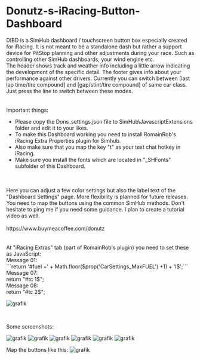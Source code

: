 # Donutz-s-iRacing-Button-Dashboard
DIBD is a SimHub dashboard / touchscreen button box especially created for iRacing. It is not meant to be a standalone dash but rather a support device for PitStop planning and other adjustments during your race. Such as controlling other SimHub dashboards, your wind engine etc.<br>
The header shows track and weather info including a little arrow indicating the development of the specific detail. The footer gives info about your performance against other drivers. Currently you can switch between [last lap time/tire compound] and [gap/stint/tire compound] of same car class. Just press the line to switch between these modes.<br>
<br>
<br>
Important things: 
  - Please copy the Dons_settings.json file to SimHub\JavascriptExtensions folder and edit it to your likes.
  - To make this Dashboard working you need to install RomainRob's iRacing Extra Properties plugin for Simhub.
  - Also make sure that you map the key "t" as your text chat hotkey in iRacing.<br>
  - Make sure you install the fonts which are located in "_SHFonts" subfolder of this Dashboard. 
<br>
<br>
Here you can adjust a few color settings but also the label text of the "Dashboard Settings" page. More flexibility is planned for future releases.<br>
You need to map the buttons using the common SimHub methods. Don't hesitate to ping me if you need some guidance. I plan to create a tutorial video as well.<br>
<br>
https://www.buymeacoffee.com/donutz
<br><br><br>
At "iRacing Extras" tab (part of RomainRob's plugin) you need to set these as JavaScript:<br>
Message 01:<br>
  ```return '#fuel +' + Math.floor($prop('CarSettings_MaxFUEL') +1) + 'l$';```<br>
Message 07:<br>
  return "#tc 1$";<br>
Message 08:<br>
  return "#tc 2$";<br>

![grafik](https://github.com/DonutzAndCoffee/Donutz-s-iRacing-Button-Dashboard/assets/62204936/d60cb5cf-5f0d-4647-93eb-bcc49e67a5e2)

<br>

Some screenshots:<br>

![grafik](https://github.com/DonutzAndCoffee/Donutz-s-iRacing-Button-Dashboard/assets/62204936/642d9b5e-1f49-4d14-8d88-4889bf9fcea3)
![grafik](https://github.com/DonutzAndCoffee/Donutz-s-iRacing-Button-Dashboard/assets/62204936/98c5c4e6-9636-406a-9884-c6fdeea91d0c)
![grafik](https://github.com/DonutzAndCoffee/Donutz-s-iRacing-Button-Dashboard/assets/62204936/4411c942-d14a-4fed-bc04-4466346b79f9)
![grafik](https://github.com/DonutzAndCoffee/Donutz-s-iRacing-Button-Dashboard/assets/62204936/7a16adc7-e59a-4a03-847d-19903479655c)
![grafik](https://github.com/DonutzAndCoffee/Donutz-s-iRacing-Button-Dashboard/assets/62204936/c68f0609-dbdb-431d-9a6c-a6aa992c01e7)
![grafik](https://github.com/DonutzAndCoffee/Donutz-s-iRacing-Button-Dashboard/assets/62204936/03bc0574-313c-439e-a947-28ab4ec6489a)

Map the buttons like this:
![grafik](https://github.com/DonutzAndCoffee/Donutz-s-iRacing-Button-Dashboard/assets/62204936/77242bdb-2316-43e3-bd13-8a4251531908)









